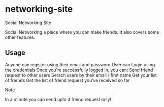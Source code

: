 # networking-site
 Social Networking Site

Social Networking a place where you can make friends. It also covers some other features.

## Usage
Anyone can register using their email and password
User can Login using the credentials
Once you're successfully logged in, you can:
  Send friend request to other users
  Serach users by their email / first name
  Get your list of friends
  Get the list of friend request you've received so far

> [!NOTE]
> In a minute you can send upto 3 friend request only!

